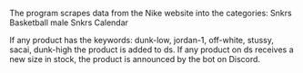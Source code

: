 The program scrapes data from the Nike website into the categories:
Snkrs
Basketball male
Snkrs Calendar

If any product has the keywords:
dunk-low, jordan-1, off-white, stussy, sacai, dunk-high
the product is added to ds.
If any product on ds receives a new size in stock, the product is announced by the bot on Discord.
